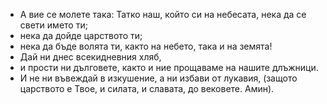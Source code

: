 * А вие се молете така:
Татко наш, който си на небесата, нека да се свети името ти; 
* нека да дойде царството ти; 
* нека да бъде волята ти, както на небето, така и на земята! 
* Дай ни днес всекидневния хляб,
* и прости ни дълговете, както и ние прощаваме на нашите длъжници. 
* И не ни въвеждай в изкушение, а ни избави от лукавия, (защото царството е Твое, и силата, и славата, до вековете. Амин). 
